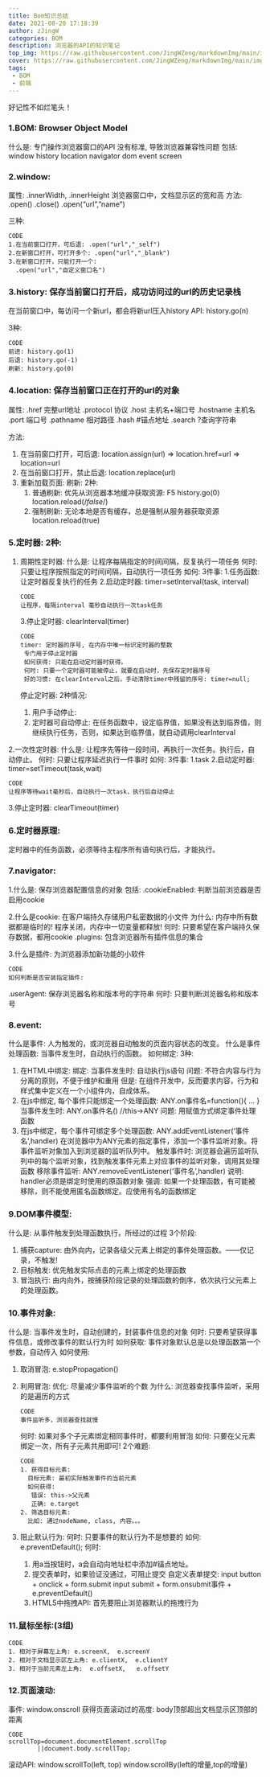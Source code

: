 ```yaml
---
title: Bom知识总结
date: 2021-08-20 17:18:39
author: zJingW
categories: BOM
description: 浏览器的API的知识笔记
top_img: https://raw.githubusercontent.com/JingWZeng/markdownImg/main/img/202108232032965.jpg
cover: https://raw.githubusercontent.com/JingWZeng/markdownImg/main/img/202108232032965.jpg
tags: 
 - BOM
 - 前端
---
```

好记性不如烂笔头！



### 1.BOM: Browser Object Model

什么是: 专门操作浏览器窗口的API
没有标准, 导致浏览器兼容性问题
包括:
window
history
location
navigator
dom
event
screen

### 2.window:

属性: .innerWidth, .innerHeight 浏览器窗口中，文档显示区的宽和高
方法: .open() .close() .open(“url”,”name”)

三种:

```
CODE
1.在当前窗口打开，可后退: .open("url","_self")
2.在新窗口打开，可打开多个: .open("url","_blank")
3.在新窗口打开，只能打开一个: 
  .open("url","自定义窗口名")
```

### 3.history: 保存当前窗口打开后，成功访问过的url的历史记录栈

在当前窗口中，每访问一个新url，都会将新url压入history
API: history.go(n)

3种:

```
CODE
前进: history.go(1)  
后退: history.go(-1)  
刷新: history.go(0)
```

### 4.location: 保存当前窗口正在打开的url的对象

属性:
.href 完整url地址
.protocol 协议
.host 主机名+端口号
.hostname 主机名
.port 端口号
.pathname 相对路径
.hash #锚点地址
.search ?查询字符串

方法:

1. 在当前窗口打开，可后退:
   location.assign(url) => location.href=url => location=url
2. 在当前窗口打开，禁止后退:
   location.replace(url)
3. 重新加载页面: 刷新: 2种:
   1. 普通刷新:
      优先从浏览器本地缓冲获取资源:
      F5
      history.go(0)
      location.reload(/*false*/)
   2. 强制刷新:
      无论本地是否有缓存，总是强制从服务器获取资源
      location.reload(true)

### 5.定时器: 2种:

1. 周期性定时器:
   什么是: 让程序每隔指定的时间间隔，反复执行一项任务
   何时: 只要让程序按照指定的时间间隔，自动执行一项任务
   如何: 3件事:
   1.任务函数: 让定时器反复执行的任务
   2.启动定时器: timer=setInterval(task, interval)

   ```
   CODE
   让程序，每隔interval 毫秒自动执行一次task任务
   ```

   3.停止定时器: clearInterval(timer)

   ```
   CODE
   timer: 定时器的序号, 在内存中唯一标识定时器的整数
    专门用于停止定时器
    如何获得: 只能在启动定时器时获得。
    何时: 只要一个定时器可能被停止，就要在启动时，先保存定时器序号
    好的习惯: 在clearInterval之后，手动清除timer中残留的序号: timer=null;
   ```

   停止定时器: 2种情况:

   1. 用户手动停止:
   2. 定时器可自动停止:
      在任务函数中，设定临界值，如果没有达到临界值，则继续执行任务，否则，如果达到临界值，就自动调用clearInterval

2.一次性定时器:
什么是: 让程序先等待一段时间，再执行一次任务。执行后，自动停止。
何时: 只要让程序延迟执行一件事时
如何: 3件事:
1.task
2.启动定时器: timer=setTimeout(task,wait)

```
CODE
让程序等待wait毫秒后，自动执行一次task，执行后自动停止
```

3.停止定时器: clearTimeout(timer)

### 6.定时器原理:

定时器中的任务函数，必须等待主程序所有语句执行后，才能执行。

### 7.navigator:

1.什么是: 保存浏览器配置信息的对象
包括:
.cookieEnabled: 判断当前浏览器是否启用cookie

2.什么是cookie: 在客户端持久存储用户私密数据的小文件
为什么: 内存中所有数据都是临时的! 程序关闭，内存中一切变量都释放!
何时: 只要希望在客户端持久保存数据，都用cookie
.plugins: 包含浏览器所有插件信息的集合

3.什么是插件: 为浏览器添加新功能的小软件

```
CODE
如何判断是否安装指定插件: 
```

.userAgent: 保存浏览器名称和版本号的字符串
何时: 只要判断浏览器名称和版本号

### 8.event:

什么是事件: 人为触发的，或浏览器自动触发的页面内容状态的改变。
什么是事件处理函数: 当事件发生时，自动执行的函数。
如何绑定: 3种:

1. 在HTML中绑定:
   绑定:
   当事件发生时: 自动执行js语句
   问题: 不符合内容与行为分离的原则，不便于维护和重用
   但是: 在组件开发中，反而要求内容，行为和样式集中定义在一个小组件内，自成体系。
2. 在js中绑定, 每个事件只能绑定一个处理函数:
   ANY.on事件名=function(){ … }
   当事件发生时: ANY.on事件名() //this->ANY
   问题: 用赋值方式绑定事件处理函数
3. 在js中绑定，每个事件可绑定多个处理函数:
   ANY.addEventListener(‘事件名’,handler)
   在浏览器中为ANY元素的指定事件，添加一个事件监听对象。将事件监听对象加入到浏览器的监听队列中。
   触发事件时: 浏览器会遍历监听队列中的每个监听对象，找到触发事件元素上对应事件的监听对象，调用其处理函数
   移除事件监听:
   ANY.removeEventListener(‘事件名’,handler)
   说明: handler必须是绑定时使用的原函数对象
   强调: 如果一个处理函数，有可能被移除，则不能使用匿名函数绑定。应使用有名的函数绑定

### 9.DOM事件模型:

什么是: 从事件触发到处理函数执行，所经过的过程
3个阶段:

1. 捕获capture: 由外向内，记录各级父元素上绑定的事件处理函数。——仅记录，不触发!
2. 目标触发: 优先触发实际点击的元素上绑定的处理函数
3. 冒泡执行: 由内向外，按捕获阶段记录的处理函数的倒序，依次执行父元素上的处理函数。

### 10.事件对象:

什么是: 当事件发生时，自动创建的，封装事件信息的对象
何时: 只要希望获得事件信息，或修改事件的默认行为时
如何获取: 事件对象默认总是以处理函数第一个参数，自动传入
如何使用:

1. 取消冒泡: e.stopPropagation()

2. 利用冒泡:
   优化: 尽量减少事件监听的个数
   为什么: 浏览器查找事件监听，采用的是遍历的方式

   ```
   CODE
   事件监听多，浏览器查找就慢
   ```

   何时: 如果对多个子元素绑定相同事件时，都要利用冒泡
   如何: 只要在父元素绑定一次，所有子元素共用即可!
   2个难题:

   ```
   CODE
   1. 获得目标元素:
     目标元素: 最初实际触发事件的当前元素
     如何获得: 
      错误: this->父元素
      正确: e.target
   2. 筛选目标元素:
     比如: 通过nodeName, class, 内容。。。
   ```

3. 阻止默认行为:
   何时: 只要事件的默认行为不是想要的
   如何: e.preventDefault();
   何时:

   1. 用a当按钮时，a会自动向地址栏中添加#锚点地址。
   2. 提交表单时，如果验证没通过，可阻止提交
      自定义表单提交:
      input button + onclick + form.submit
      input submit + form.onsubmit事件 + e.preventDefault()
   3. HTML5中拖拽API: 首先要阻止浏览器默认的拖拽行为

### 11.鼠标坐标:(3组)

```
CODE
1. 相对于屏幕左上角: e.screenX,  e.screenY
2. 相对于文档显示区左上角: e.clientX,  e.clientY
3. 相对于当前元素左上角:  e.offsetX,   e.offsetY
```

### 12.页面滚动:

事件: window.onscroll
获得页面滚动过的高度: body顶部超出文档显示区顶部的距离

```
CODE
scrollTop=document.documentElement.scrollTop
        ||document.body.scrollTop;
```

滚动API:
window.scrollTo(left, top)
window.scrollBy(left的增量,top的增量)

